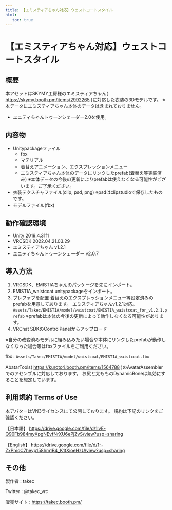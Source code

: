 ```yaml
---
title: 【エミスティアちゃん対応】ウェストコートスタイル
html:
   toc: true
---
```


# 【エミスティアちゃん対応】ウェストコートスタイル

## 概要
本アセットはSKYMY工房様のエミスティアちゃん( https://skymy.booth.pm/items/2992265 )に対応した衣装の3Dモデルです。
※本データにエミスティアちゃん本体のデータは含まれておりません。

* ユニティちゃんトゥーンシェーダー2.0を使用。

## 内容物
* Unitypackageファイル
  * fbx
  * マテリアル
  * 着替えアニメーション、エクスプレッションメニュー
  * エミスティアちゃん本体のデータにリンクしたprefab(着替え等実装済み) ※本体データの今後の更新によりprefabは使えなくなる可能性がございます。ご了承ください。
* 衣装テクスチャファイル(clip, psd, png) ※psdはclipstudioで保存したものです。
* モデルファイル(fbx)

## 動作確認環境
* Unity 2019.4.31f1
* VRCSDK 2022.04.21.03.29
* エミスティアちゃん v1.2.1
* ユニティちゃんトゥーンシェーダー v2.0.7

## 導入方法
1. VRCSDK、EMISTIAちゃんのパッケージを先にインポート。
2. EMISTIA_waistcoat.unitypackageをインポート。
3. プレファブを配置
   着替えのエクスプレッションメニュー等設定済みのprefabを用意してあります。
   エミスティアちゃんv1.2.1対応。
   `Assets/Takec/EMISTIA/model/waistcoat/EMISTIA_waistcoat_for_v1.2.1.prefab`
   ※prefabは本体の今後の更新によって動作しなくなる可能性があります。
4. VRChat SDKのControlPanelからアップロード

※自分の改変済みモデルに組み込みたい場合や本体にリンクしたprefabが動作しなくなった場合等はfbxファイルをご利用ください。

fbx : `Assets/Takec/EMISTIA/model/waistcoat/EMISTIA_waistcoat.fbx`

AbatarTools( https://kurotori.booth.pm/items/1564788 )のAvatarAssemblerでのアセンブルに対応しております。
お尻と太もものDynamicBoneは無効にすることを想定しています。

## 利用規約 Terms of Use
本アバターはVN3ライセンスにて公開しております。
規約は下記のリンクをご確認ください。

【日本語】
https://drive.google.com/file/d/1lvE-Q90Fb984myXpgNEvfNrXU6ePjZvS/view?usp=sharing

【English】
https://drive.google.com/file/d/1--ZxPmoC7heyp158hm1B4_K1tXioeHzU/view?usp=sharing

## その他
製作者
: takec

Twitter
: @takec_vrc

販売サイト
: https://takec.booth.pm/

